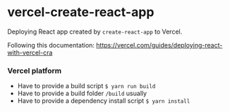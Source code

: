 # vercel-create-react-app

Deploying React app created by `create-react-app` to Vercel.

Following this documentation: https://vercel.com/guides/deploying-react-with-vercel-cra

### Vercel platform

- Have to provide a build script `$ yarn run build`
- Have to provide a build folder `/build` usually
- Have to provide a dependency install script `$ yarn install`
